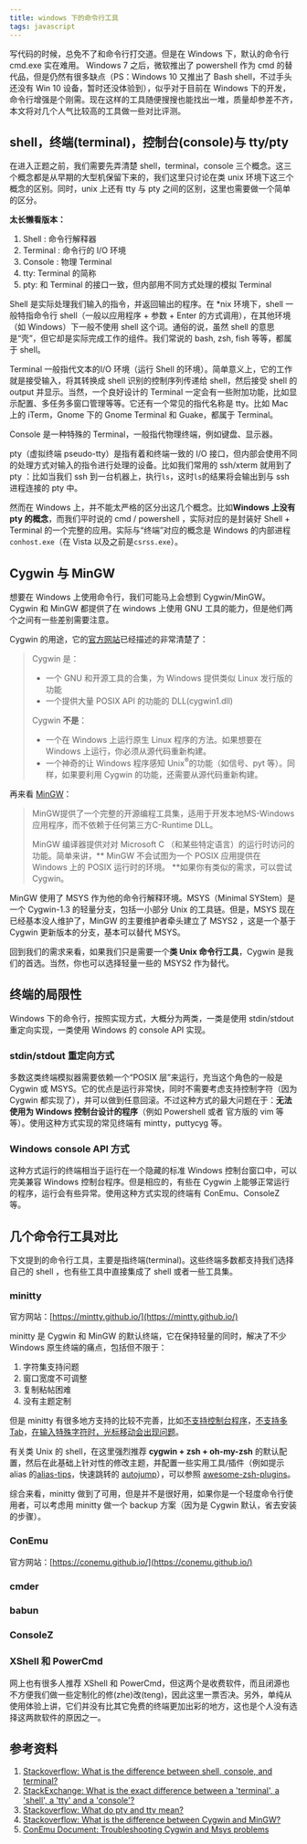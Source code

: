 ```yaml
---
title: windows 下的命令行工具
tags: javascript
---
```


写代码的时候，总免不了和命令行打交道。但是在 Windows 下，默认的命令行 cmd.exe 实在难用。 Windows 7 之后，微软推出了 powershell 作为 cmd 的替代品，但是仍然有很多缺点（PS：Windows 10 又推出了 Bash shell，不过手头还没有 Win 10 设备，暂时还没体验到），似乎对于目前在 Windows 下的开发，命令行增强是个刚需。现在这样的工具随便搜搜也能找出一堆，质量却参差不齐，本文将对几个人气比较高的工具做一些对比评测。

## shell，终端(terminal)，控制台(console)与 tty/pty
在进入正题之前，我们需要先弄清楚 shell，terminal，console 三个概念。这三个概念都是从早期的大型机保留下来的，我们这里只讨论在类 unix 环境下这三个概念的区别。同时，unix 上还有 tty 与 pty 之间的区别，这里也需要做一个简单的区分。

**太长懒看版本：**
1. Shell : 命令行解释器
2. Terminal : 命令行的 I/O 环境
3. Console : 物理 Terminal
4. tty: Terminal 的简称
5. pty: 和 Terminal 的接口一致，但内部用不同方式处理的模拟 Terminal

Shell 是实际处理我们输入的指令，并返回输出的程序。在 \*nix 环境下，shell 一般特指命令行 shell（一般以应用程序 + 参数 + Enter 的方式调用），在其他环境（如 Windows）下一般不使用 shell 这个词。通俗的说，虽然 shell 的意思是“壳”，但它却是实际完成工作的组件。我们常说的 bash, zsh, fish 等等，都属于 shell。

Terminal 一般指代文本的I/O 环境（运行 Shell 的环境）。简单意义上，它的工作就是接受输入，将其转换成 shell 识别的控制序列传递给 shell，然后接受 shell 的 output 并显示。当然，一个良好设计的 Terminal 一定会有一些附加功能，比如显示配置、多任务多窗口管理等等。它还有一个常见的指代名称是 tty。比如 Mac 上的 iTerm，Gnome 下的 Gnome Terminal 和 Guake，都属于 Terminal。

Console 是一种特殊的 Terminal，一般指代物理终端，例如键盘、显示器。

pty（虚拟终端 pseudo-tty）是指有着和终端一致的 I/O 接口，但内部会使用不同的处理方式对输入的指令进行处理的设备。比如我们常用的 ssh/xterm 就用到了 pty ：比如当我们 ssh 到一台机器上，执行`ls`，这时`ls`的结果将会输出到与 ssh 进程连接的 pty 中。

然而在 Windows 上，并不能太严格的区分出这几个概念。比如**Windows 上没有 pty 的概念**，而我们平时说的 cmd / powershell ，实际对应的是封装好 Shell + Terminal 的一个完整的应用。实际与“终端”对应的概念是 Windows 的内部进程`conhost.exe`（在 Vista 以及之前是`csrss.exe`）。

## Cygwin 与 MinGW
想要在 Windows 上使用命令行，我们可能马上会想到 Cygwin/MinGW。Cygwin 和 MinGW 都提供了在 windows 上使用 GNU 工具的能力，但是他们两个之间有一些差别需要注意。

Cygwin 的用途，它的[官方网站](http://www.cygwin.com/)已经描述的非常清楚了：
> Cygwin 是：
> - 一个 GNU 和开源工具的合集，为 Windows 提供类似 Linux 发行版的功能
> - 一个提供大量 POSIX API 的功能的 DLL(cygwin1.dll)
>
> Cygwin **不是**：
> - 一个在 Windows 上运行原生 Linux 程序的方法。如果想要在 Windows 上运行，你必须从源代码重新构建。
> - 一个神奇的让 Windows 程序感知 Unix<sup>®</sup>的功能（如信号、pyt 等）。同样，如果要利用 Cygwin 的功能，还需要从源代码重新构建。

再来看 [MinGW](http://www.mingw.org/)：
> MinGW提供了一个完整的开源编程工具集，适用于开发本地MS-Windows应用程序，而不依赖于任何第三方C-Runtime DLL。
>
> MinGW 编译器提供对对 Microsoft C （和某些特定语言）的运行时访问的功能。简单来讲，** MinGW 不会试图为一个 POSIX 应用提供在 Windows 上的 POSIX 运行时的环境。 **如果你有类似的需求，可以尝试 Cygwin。

MinGW 使用了 MSYS 作为他的命令行解释环境。MSYS（Minimal SYStem）是一个 Cygwin-1.3 的轻量分支，包括一小部分 Unix 的工具链。但是，MSYS 现在已经基本没人维护了，MinGW 的主要维护者牵头建立了 MSYS2 ，这是一个基于 Cygwin 更新版本的分支，基本可以替代 MSYS。

回到我们的需求来看，如果我们只是需要一个**类 Unix 命令行工具**，Cygwin 是我们的首选。当然，你也可以选择轻量一些的 MSYS2 作为替代。


## 终端的局限性
Windows 下的命令行，按照实现方式，大概分为两类，一类是使用 stdin/stdout 重定向实现，一类使用 Windows 的 console API 实现。

### stdin/stdout 重定向方式
多数这类终端模拟器需要依赖一个“POSIX 层”来运行，充当这个角色的一般是 Cygwin 或 MSYS。它的优点是运行非常快，同时不需要考虑支持控制字符（因为 Cygwin 都实现了），并可以做到任意回滚。不过这种方式的最大问题在于：**无法使用为 Windows 控制台设计的程序**（例如 Powershell 或者 官方版的 vim 等等）。使用这种方式实现的常见终端有 mintty，puttycyg 等。

### Windows console API 方式
这种方式运行的终端相当于运行在一个隐藏的标准 Windows 控制台窗口中，可以完美兼容 Windows 控制台程序。但是相应的，有些在 Cygwin 上能够正常运行的程序，运行会有些异常。使用这种方式实现的终端有 ConEmu、ConsoleZ 等。


## 几个命令行工具对比
下文提到的命令行工具，主要是指终端(terminal)。这些终端多数都支持我们选择自己的 shell ，也有些工具中直接集成了 shell 或者一些工具集。

### minitty
官方网站：[https://mintty.github.io/](https://mintty.github.io/)

minitty 是 Cygwin 和 MinGW 的默认终端，它在保持轻量的同时，解决了不少 Windows 原生终端的痛点，包括但不限于：
1. 字符集支持问题
2. 窗口宽度不可调整
3. 复制粘帖困难
4. 没有主题定制

但是 minitty 有很多地方支持的比较不完善，比如[不支持控制台程序](https://github.com/mintty/mintty/issues/56)，[不支持多 Tab](https://github.com/mintty/mintty/issues/645)，[在输入特殊字符时，光标移动会出现问题](https://github.com/mintty/mintty/issues/612)。

有关类 Unix 的 shell，在这里强烈推荐 **cygwin + zsh + oh-my-zsh** 的默认配置，然后在此基础上针对性的修改主题，并配置一些实用工具/插件（例如提示 alias 的[alias-tips](https://github.com/djui/alias-tips)，快速跳转的 [autojump](https://github.com/wting/autojump)），可以参照 [awesome-zsh-plugins](https://github.com/unixorn/awesome-zsh-plugins)。

综合来看，minitty 做到了可用，但是并不是很好用，如果你是一个轻度命令行使用者，可以考虑用 minitty 做一个 backup 方案（因为是 Cygwin 默认，省去安装的步骤）。

### ConEmu
官方网站：[https://conemu.github.io/](https://conemu.github.io/)

### cmder
### babun
### ConsoleZ
### XShell 和 PowerCmd
网上也有很多人推荐 XShell 和 PowerCmd，但这两个是收费软件，而且闭源也不方便我们做一些定制化的修(zhe)改(teng)，因此这里一票否决。另外，单纯从使用体验上讲，它们并没有比其它免费的终端更加出彩的地方，这也是个人没有选择这两款软件的原因之一。

## 参考资料
1. [Stackoverflow: What is the difference between shell, console, and terminal?](https://superuser.com/questions/144666/what-is-the-difference-between-shell-console-and-terminal#answer-144668)
2. [StackExchange: What is the exact difference between a 'terminal', a 'shell', a 'tty' and a 'console'? ](http://unix.stackexchange.com/questions/4126/what-is-the-exact-difference-between-a-terminal-a-shell-a-tty-and-a-con#answer-4132)
3. [Stackoverflow: What do pty and tty mean?](http://stackoverflow.com/questions/4426280/what-do-pty-and-tty-mean)
4. [Stackoverflow: What is the difference between Cygwin and MinGW?](http://stackoverflow.com/questions/771756/what-is-the-difference-between-cygwin-and-mingw)
5. [ConEmu Document: Troubleshooting Cygwin and Msys problems](https://conemu.github.io/en/CygwinMsys.html#Some_techinfo_first)
